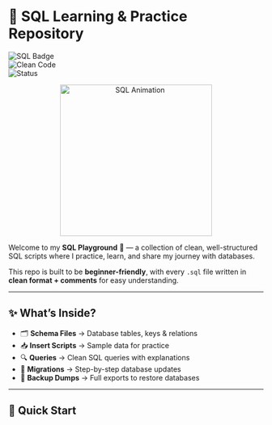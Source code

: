 # 📘 SQL Learning & Practice Repository  

![SQL Badge](https://img.shields.io/badge/SQL-Learning-blue?style=for-the-badge&logo=sqlite&logoColor=white)  
![Clean Code](https://img.shields.io/badge/Clean-Code-brightgreen?style=for-the-badge&logo=codefactor)  
![Status](https://img.shields.io/badge/Status-Active-success?style=for-the-badge&logo=github)  

<p align="center">
  <img src="https://media.giphy.com/media/xT9IgzoKnwFNmISR8I/giphy.gif" width="300" alt="SQL Animation"/>
</p>  

Welcome to my **SQL Playground** 🎉 — a collection of clean, well-structured SQL scripts where I practice, learn, and share my journey with databases.  

This repo is built to be **beginner-friendly**, with every `.sql` file written in **clean format + comments** for easy understanding.  

---

## ✨ What’s Inside?  

- 🗂 **Schema Files** → Database tables, keys & relations  
- 📥 **Insert Scripts** → Sample data for practice  
- 🔍 **Queries** → Clean SQL queries with explanations  
- 🔄 **Migrations** → Step-by-step database updates  
- 💾 **Backup Dumps** → Full exports to restore databases  

---

## 🚀 Quick Start  
